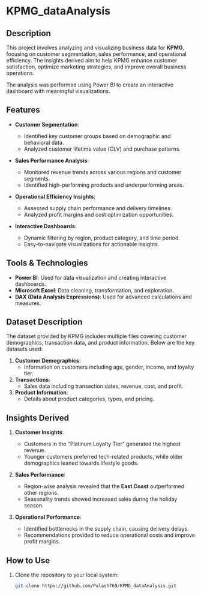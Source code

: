 # KPMG_dataAnalysis

## Description
This project involves analyzing and visualizing business data for **KPMG**, focusing on customer segmentation, sales performance, and operational efficiency. The insights derived aim to help KPMG enhance customer satisfaction, optimize marketing strategies, and improve overall business operations.

The analysis was performed using Power BI to create an interactive dashboard with meaningful visualizations.


## Features
- **Customer Segmentation**:
  - Identified key customer groups based on demographic and behavioral data.
  - Analyzed customer lifetime value (CLV) and purchase patterns.

- **Sales Performance Analysis**:
  - Monitored revenue trends across various regions and customer segments.
  - Identified high-performing products and underperforming areas.

- **Operational Efficiency Insights**:
  - Assessed supply chain performance and delivery timelines.
  - Analyzed profit margins and cost optimization opportunities.

- **Interactive Dashboards**:
  - Dynamic filtering by region, product category, and time period.
  - Easy-to-navigate visualizations for actionable insights.



## Tools & Technologies
- **Power BI**: Used for data visualization and creating interactive dashboards.
- **Microsoft Excel**: Data cleaning, transformation, and exploration.
- **DAX (Data Analysis Expressions)**: Used for advanced calculations and measures.



## Dataset Description
The dataset provided by KPMG includes multiple files covering customer demographics, transaction data, and product information. Below are the key datasets used:
1. **Customer Demographics**:
   - Information on customers including age, gender, income, and loyalty tier.
2. **Transactions**:
   - Sales data including transaction dates, revenue, cost, and profit.
3. **Product Information**:
   - Details about product categories, types, and pricing.



## Insights Derived
1. **Customer Insights**:
   - Customers in the "Platinum Loyalty Tier" generated the highest revenue.
   - Younger customers preferred tech-related products, while older demographics leaned towards lifestyle goods.

2. **Sales Performance**:
   - Region-wise analysis revealed that the **East Coast** outperformed other regions.
   - Seasonality trends showed increased sales during the holiday season.

3. **Operational Performance**:
   - Identified bottlenecks in the supply chain, causing delivery delays.
   - Recommendations provided to reduce operational costs and improve profit margins.



## How to Use
1. Clone the repository to your local system:
   ```bash
   git clone https://github.com/Palash769/KPMG_dataAnalysis.git

